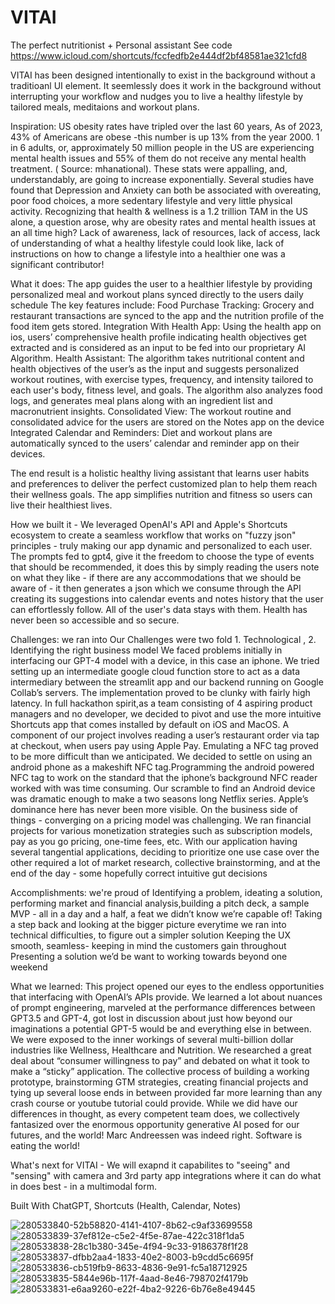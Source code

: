 # VITAI
The perfect nutritionist + Personal assistant See code https://www.icloud.com/shortcuts/fccfedfb2e444df2bf48581ae321cfd8

VITAI has been designed intentionally to exist in the background without a traditioanl UI element. It seemlessly does it work in the background without interrupting your workflow and nudges you to live a healthy lifestyle by tailored meals, meditaions and workout plans.

Inspiration: US obesity rates have tripled over the last 60 years, As of 2023, 43% of Americans are obese -this number is up 13% from the year 2000. 1 in 6 adults, or, approximately 50 million people in the US are experiencing mental health issues and 55% of them do not receive any mental health treatment. ( Source: mhanational). These stats were appalling, and, understandably, are going to increase exponentially. Several studies have found that Depression and Anxiety can both be associated with overeating, poor food choices, a more sedentary lifestyle and very little physical activity. Recognizing that health & wellness is a 1.2 trillion TAM in the US alone, a question arose, why are obesity rates and mental health issues at an all time high? Lack of awareness, lack of resources, lack of access, lack of understanding of what a healthy lifestyle could look like, lack of instructions on how to change a lifestyle into a healthier one was a significant contributor!

What it does: The app guides the user to a healthier lifestyle by providing personalized meal and workout plans synced directly to the users daily schedule The key features include: Food Purchase Tracking: Grocery and restaurant transactions are synced to the app and the nutrition profile of the food item gets stored. Integration With Health App: Using the health app on ios, users’ comprehensive health profile indicating health objectives get extracted and is considered as an input to be fed into our proprietary AI Algorithm. Health Assistant: The algorithm takes nutritional content and health objectives of the user’s as the input and suggests personalized workout routines, with exercise types, frequency, and intensity tailored to each user's body, fitness level, and goals. The algorithm also analyzes food logs, and generates meal plans along with an ingredient list and macronutrient insights. Consolidated View: The workout routine and consolidated advice for the users are stored on the Notes app on the device Integrated Calendar and Reminders: Diet and workout plans are automatically synced to the users’ calendar and reminder app on their devices.

The end result is a holistic healthy living assistant that learns user habits and preferences to deliver the perfect customized plan to help them reach their wellness goals. The app simplifies nutrition and fitness so users can live their healthiest lives.

How we built it - We leveraged OpenAI's API and Apple's Shortcuts ecosystem to create a seamless workflow that works on "fuzzy json" principles - truly making our app dynamic and personalized to each user. The prompts fed to gpt4, give it the freedom to choose the type of events that should be recommended, it does this by simply reading the users note on what they like - if there are any accommodations that we should be aware of - it then generates a json which we consume through the API creating its suggestions into calendar events and notes history that the user can effortlessly follow. All of the user's data stays with them. Health has never been so accessible and so secure.

Challenges: we ran into Our Challenges were two fold 1. Technological , 2. Identifying the right business model We faced problems initially in interfacing our GPT-4 model with a device, in this case an iphone. We tried setting up an intermediate google cloud function store to act as a data intermediary between the streamlit app and our backend running on Google Collab’s servers. The implementation proved to be clunky with fairly high latency. In full hackathon spirit,as a team consisting of 4 aspiring product managers and no developer, we decided to pivot and use the more intuitive Shortcuts app that comes installed by default on iOS and MacOS. A component of our project involves reading a user’s restaurant order via tap at checkout, when users pay using Apple Pay. Emulating a NFC tag proved to be more difficult than we anticipated. We decided to settle on using an android phone as a makeshift NFC tag.Programming the android powered NFC tag to work on the standard that the iphone’s background NFC reader worked with was time consuming. Our scramble to find an Android device was dramatic enough to make a two seasons long Netflix series. Apple’s dominance here has never been more visible. On the business side of things - converging on a pricing model was challenging. We ran financial projects for various monetization strategies such as subscription models, pay as you go pricing, one-time fees, etc. With our application having several tangential applications, deciding to prioritize one use case over the other required a lot of market research, collective brainstorming, and at the end of the day - some hopefully correct intuitive gut decisions

Accomplishments: we're proud of Identifying a problem, ideating a solution, performing market and financial analysis,building a pitch deck, a sample MVP - all in a day and a half, a feat we didn’t know we’re capable of! Taking a step back and looking at the bigger picture everytime we ran into technical difficulties, to figure out a simpler solution Keeping the UX smooth, seamless- keeping in mind the customers gain throughout Presenting a solution we’d be want to working towards beyond one weekend

What we learned: This project opened our eyes to the endless opportunities that interfacing with OpenAI’s APIs provide. We learned a lot about nuances of prompt engineering, marveled at the performance differences between GPT3.5 and GPT-4, got lost in discussion about just how beyond our imaginations a potential GPT-5 would be and everything else in between. We were exposed to the inner workings of several multi-billion dollar industries like Wellness, Healthcare and Nutrition. We researched a great deal about “consumer willingness to pay” and debated on what it took to make a “sticky” application. The collective process of building a working prototype, brainstorming GTM strategies, creating financial projects and tying up several loose ends in between provided far more learning than any crash course or youtube tutorial could provide. While we did have our differences in thought, as every competent team does, we collectively fantasized over the enormous opportunity generative AI posed for our futures, and the world! Marc Andreessen was indeed right. Software is eating the world!

What's next for VITAI - We will exapnd it capabilites to "seeing" and "sensing" with camera and 3rd party app integrations where it can do what in does best - in a multimodal form.

Built With ChatGPT, Shortcuts (Health, Calendar, Notes)

![280533840-52b58820-4141-4107-8b62-c9af33699558](https://github.com/jaidev-jayakumar/VITAI/assets/150153736/d0831f95-66a5-4210-bd6c-dfdc03ec860b)
![280533839-37ef812e-c5e2-4f5e-87ae-422c318f1da5](https://github.com/jaidev-jayakumar/VITAI/assets/150153736/d03dbe01-1501-4206-a34d-d9de215ee926)
![280533838-28c1b380-345e-4f94-9c33-9186378f1f28](https://github.com/jaidev-jayakumar/VITAI/assets/150153736/424fc5b5-13f2-47d2-9f51-f8f04228c7cb)
![280533837-dfbb2aa4-1833-40e2-8003-b9cdd5c6695f](https://github.com/jaidev-jayakumar/VITAI/assets/150153736/06f4816d-3df5-42d4-8eef-6a2a5a827eae)
![280533836-cb519fb9-8633-4836-9e91-fc5a18712925](https://github.com/jaidev-jayakumar/VITAI/assets/150153736/469b5606-ad53-48a5-88bd-6df2035f0ed6)
![280533835-5844e96b-117f-4aad-8e46-798702f4179b](https://github.com/jaidev-jayakumar/VITAI/assets/150153736/5efad84e-2d01-412b-bea2-9458c5ccac9e)
![280533831-e6aa9260-e22f-4ba2-9226-6b76e8e49445](https://github.com/jaidev-jayakumar/VITAI/assets/150153736/a50b2784-0dcb-46de-864c-fffa78984cec)


